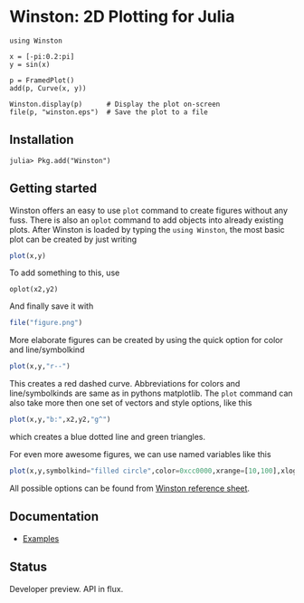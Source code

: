 Winston: 2D Plotting for Julia
==============================

    using Winston

    x = [-pi:0.2:pi]
    y = sin(x)

    p = FramedPlot()
    add(p, Curve(x, y))

    Winston.display(p)      # Display the plot on-screen
    file(p, "winston.eps")  # Save the plot to a file

Installation
------------

    julia> Pkg.add("Winston")


Getting started
---------------

Winston offers an easy to use `plot` command to create figures without any fuss. There is also an `oplot` command to add objects into already existing plots. After Winston is loaded by typing the `using Winston`, the most basic plot can be created by just writing
```julia
plot(x,y)
```
To add something to this, use
```
oplot(x2,y2)
```
And finally save it with
```julia
file("figure.png")
```

More elaborate figures can be created by using the quick option for color and line/symbolkind
```julia
plot(x,y,"r--")
```
This creates a red dashed curve. Abbreviations for colors and line/symbolkinds are same as in pythons matplotlib. The `plot` command can also take more then one set of vectors and style options, like this
```julia
plot(x,y,"b:",x2,y2,"g^")
```
which creates a blue dotted line and green triangles.
 
For even more awesome figures, we can use named variables like this
```julia
plot(x,y,symbolkind="filled circle",color=0xcc0000,xrange=[10,100],xlog=true)
```
All possible options can be found from [Winston reference sheet](https://github.com/nolta/Winston.jl/blob/master/doc/reference.md).


Documentation
-------------

* [Examples](https://github.com/nolta/Winston.jl/blob/master/doc/examples.md)

Status
------

Developer preview. API in flux.

